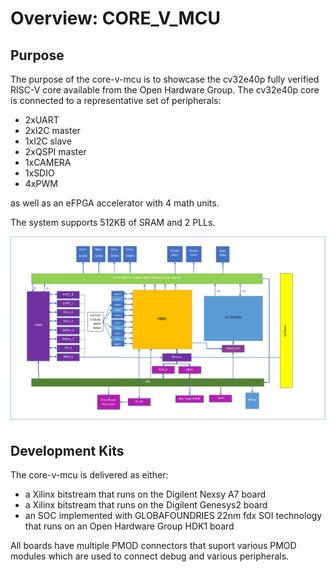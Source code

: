 # Overview: CORE_V_MCU

## Purpose
The purpose of the core-v-mcu is to showcase the cv32e40p fully verified RISC-V core available from the Open Hardware Group.
The cv32e40p core is connected to a representative set of peripherals:

* 2xUART
* 2xI2C master
* 1xI2C slave
* 2xQSPI master
* 1xCAMERA
* 1xSDIO
* 4xPWM

as well as an eFPGA accelerator with 4 math units.

The system supports 512KB of SRAM and 2 PLLs.

![Block Diagram](../images/core-v-mcu-block-diagram.png)


## Development Kits
The core-v-mcu is delivered as either:

* a Xilinx bitstream that runs on the Digilent Nexsy A7 board
* a Xilinx bitstream that runs on the Digilent Genesys2 board
* an SOC implemented with GLOBAFOUNDRIES 22nm fdx SOI technology that runs on an Open Hardware Group HDK1 board

All boards have multiple PMOD connectors that suport various PMOD modules which are used to connect debug and various peripherals.